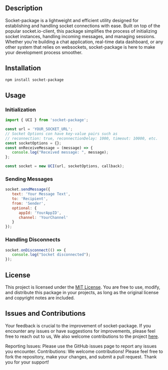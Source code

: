 ## Description

Socket-package is a lightweight and efficient utility designed for establishing and handling socket connections with ease. Built on top of the popular socket.io-client, this package simplifies the process of initializing socket instances, handling incoming messages, and managing sessions. Whether you're building a chat application, real-time data dashboard, or any other system that relies on websockets, socket-package is here to make your development process smoother.

## Installation 

```bash
npm install socket-package
```

## Usage 
### Initialization
```javascript
import { UCI } from 'socket-package';

const url = 'YOUR_SOCKET_URL';
// Socket Options con have key-value pairs such as 
// reconnection: true, reconnectionDelay: 1000, timeout: 10000, etc.
const socketOptions = {};
const onReceiveMessage = (message) => {
   console.log("Received message: ", message);
};

const socket = new UCI(url, socketOptions, callback);
```

### Sending Messages
```javascript
socket.sendMessage({
   text: 'Your Message Text',
   to: 'Recipient',
   from: 'Sender',
   optional: {
      appId: 'YourAppID',
      channel: 'YourChannel'
   }
});
```

### Handling Disconnects
```javascript
socket.onDisconnect(() => {
   console.log("Socket disconnected");
});
```


## License

This project is licensed under the [MIT License](https://opensource.org/license/mit/). You are free to use, modify, and distribute this package in your projects, as long as the original license and copyright notes are included.

## Issues and Contributions

Your feedback is crucial to the improvement of socket-package. If you encounter any issues or have suggestions for improvements, please feel free to reach out to us, We also welcome contributions to the project [here](https://github.com/samagra-comms/uci-socket).

Reporting Issues: Please use the GitHub issues page to report any issues you encounter.
Contributions: We welcome contributions! Please feel free to fork the repository, make your changes, and submit a pull request.
Thank you for your support!

